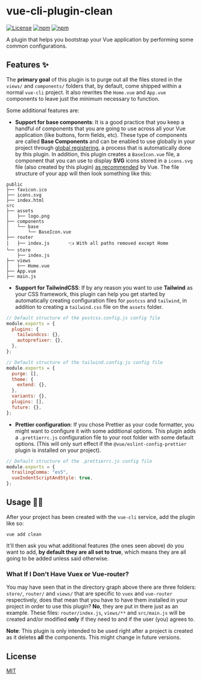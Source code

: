 # vue-cli-plugin-clean
[![License](https://img.shields.io/npm/l/vue-cli-plugin-clean.svg)](https://github.com/DevTony101/vue-cli-plugin-clean/blob/master/LICENSE)
[![npm](https://img.shields.io/npm/v/vue-cli-plugin-clean.svg)](https://www.npmjs.com/package/vue-cli-plugin-clean)
[![npm](https://img.shields.io/npm/dm/vue-cli-plugin-clean.svg)](https://www.npmjs.com/package/vue-cli-plugin-clean)

A plugin that helps you bootstrap your Vue application by performing some common configurations.

## Features ✨
The **primary goal** of this plugin is to purge out all the files stored in the `views/` and `components/` folders that, by default, come shipped within a normal `vue-cli` project. It also rewrites the `Home.vue` and `App.vue` components to leave just the minimum necessary to function.

Some additional features are:

- **Support for base components**: It is a good practice that you keep a handful of components that you are going to use across all your Vue application (like buttons, form fields, etc). These type of components are called **Base Components** and can be enabled to use globally in your project through [global registering](https://vuejs.org/v2/guide/components-registration.html#Automatic-Global-Registration-of-Base-Components), a process that is automatically done by this plugin. In addition, this plugin creates a `BaseIcon.vue` file, a component that you can use to display **SVG** icons stored in a `icons.svg` file (also created by this plugin) [as recommended](https://vuejs.org/v2/cookbook/editable-svg-icons.html#Base-Example) by Vue. The file structure of your app will then look something like this:

```
public
├── favicon.ico
├── icons.svg
├── index.html
src
├── assets
│   ├── logo.png
├── components
│   └── base
│       └── BaseIcon.vue
├── router
│   ├── index.js       👈 With all paths removed except Home
└── store
    ├── index.js
├── views
│   ├── Home.vue
├── App.vue
├── main.js
```

- **Support for TailwindCSS**: If by any reason you want to use **Tailwind** as your CSS framework, this plugin can help you get started by automatically creating configuration files for `postcss` and `tailwind`, in addition to creating a `tailwind.css` file on the `assets` folder.

```js
// Default structure of the postcss.config.js config file
module.exports = {
  plugins: {
    tailwindcss: {},
    autoprefixer: {},
  },
};
```

```js
// Default structure of the tailwind.config.js config file
module.exports = {
  purge: [],
  theme: {
    extend: {},
  },
  variants: {},
  plugins: [],
  future: {},
};
```

- **Prettier configuration**: If you chose Prettier as your code formatter, you might want to configure it with some additional options. This plugin adds a `.prettierrc.js` configuration file to your root folder with some default options. (This will only surt effect if the `@vue/eslint-config-prettier` plugin is installed on your project).

```js
// Default structure of the .prettierrc.js config file
module.exports = {
  trailingComma: "es5",
  vueIndentScriptAndStyle: true,
};
```

## Usage 👨‍💻
After your project has been created with the `vue-cli` service, add the plugin like so:
```
vue add clean
```
It'll then ask you what additional features (the ones seen above) do you want to add, **by default they are all set to true**, which means they are all going to be added unless said otherwise.

### What If I Don't Have Vuex or Vue-router?
You may have seen that in the directory graph above there are three folders: `store/`, `router/` and `views/` that are specific to `vuex` and `vue-router` respectively, does that mean that you have to have them installed in your project in order to use this plugin? **No**, they are put in there just as an example. These files: `router/index.js`, `views/**` and `src/main.js` will be created and/or modified **only** if they need to and if the user (you) agrees to.

**Note**: This plugin is only intended to be used right after a project is created as it deletes **all** the components. This might change in future versions.

## License
[MIT](https://github.com/DevTony101/vue-cli-plugin-clean/blob/master/LICENSE)
